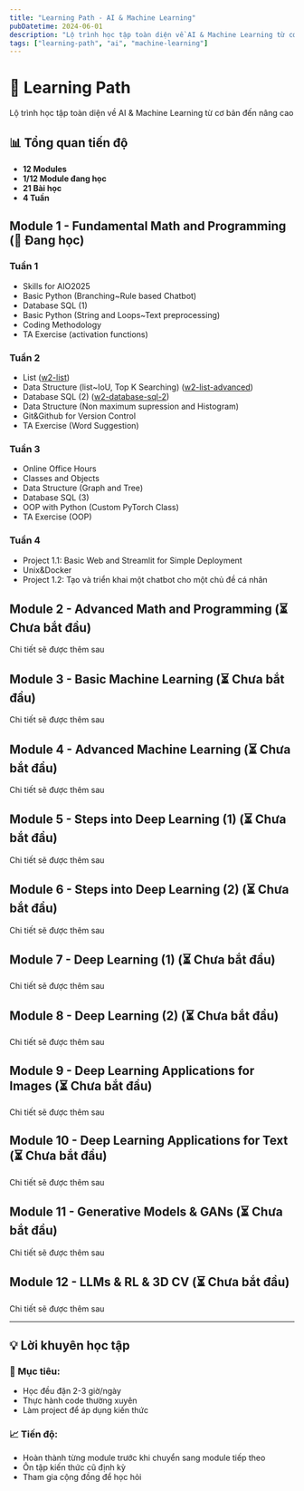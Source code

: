 ```yaml
---
title: "Learning Path - AI & Machine Learning"
pubDatetime: 2024-06-01
description: "Lộ trình học tập toàn diện về AI & Machine Learning từ cơ bản đến nâng cao"
tags: ["learning-path", "ai", "machine-learning"]
---
```


# 🚀 Learning Path

Lộ trình học tập toàn diện về AI & Machine Learning từ cơ bản đến nâng cao

## 📊 Tổng quan tiến độ
- **12 Modules**
- **1/12 Module đang học**
- **21 Bài học**
- **4 Tuần**

## Module 1 - Fundamental Math and Programming (🔄 Đang học)
### Tuần 1
- Skills for AIO2025
- Basic Python (Branching~Rule based Chatbot)
- Database SQL (1)
- Basic Python (String and Loops~Text preprocessing)
- Coding Methodology
- TA Exercise (activation functions)

### Tuần 2
- List ([w2-list](./w2-list))
- Data Structure (list~IoU, Top K Searching) ([w2-list-advanced](./w2-list-advanced))
- Database SQL (2) ([w2-database-sql-2](./w2-database-sql-2))
- Data Structure (Non maximum supression and Histogram)
- Git&Github for Version Control
- TA Exercise (Word Suggestion)

### Tuần 3
- Online Office Hours
- Classes and Objects
- Data Structure (Graph and Tree)
- Database SQL (3)
- OOP with Python (Custom PyTorch Class)
- TA Exercise (OOP)

### Tuần 4
- Project 1.1: Basic Web and Streamlit for Simple Deployment
- Unix&Docker
- Project 1.2: Tạo và triển khai một chatbot cho một chủ đề cá nhân

## Module 2 - Advanced Math and Programming (⏳ Chưa bắt đầu)
Chi tiết sẽ được thêm sau

## Module 3 - Basic Machine Learning (⏳ Chưa bắt đầu)
Chi tiết sẽ được thêm sau

## Module 4 - Advanced Machine Learning (⏳ Chưa bắt đầu)
Chi tiết sẽ được thêm sau

## Module 5 - Steps into Deep Learning (1) (⏳ Chưa bắt đầu)
Chi tiết sẽ được thêm sau

## Module 6 - Steps into Deep Learning (2) (⏳ Chưa bắt đầu)
Chi tiết sẽ được thêm sau

## Module 7 - Deep Learning (1) (⏳ Chưa bắt đầu)
Chi tiết sẽ được thêm sau

## Module 8 - Deep Learning (2) (⏳ Chưa bắt đầu)
Chi tiết sẽ được thêm sau

## Module 9 - Deep Learning Applications for Images (⏳ Chưa bắt đầu)
Chi tiết sẽ được thêm sau

## Module 10 - Deep Learning Applications for Text (⏳ Chưa bắt đầu)
Chi tiết sẽ được thêm sau

## Module 11 - Generative Models & GANs (⏳ Chưa bắt đầu)
Chi tiết sẽ được thêm sau

## Module 12 - LLMs & RL & 3D CV (⏳ Chưa bắt đầu)
Chi tiết sẽ được thêm sau

---

## 💡 Lời khuyên học tập

### 🎯 Mục tiêu:
- Học đều đặn 2-3 giờ/ngày
- Thực hành code thường xuyên
- Làm project để áp dụng kiến thức

### 📈 Tiến độ:
- Hoàn thành từng module trước khi chuyển sang module tiếp theo
- Ôn tập kiến thức cũ định kỳ
- Tham gia cộng đồng để học hỏi 